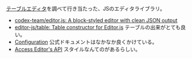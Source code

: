 [テーブルエディタ](テーブルエディタ.md)を調べて行き当たった、JSのエディタライブラリ。

- [codex-team/editor.js: A block-styled editor with clean JSON output](https://github.com/codex-team/editor.js)
- [editor-js/table: Table constructor for Editor.js](https://github.com/editor-js/table) テーブルの出来がとても良い。
- [Configuration](https://editorjs.io/configuration) 公式ドキュメントはなかなか良くかけている。
- [Access Editor's API](https://editorjs.io/access-api#using-a-styles-api) スタイルなんてのがあるらしい。
